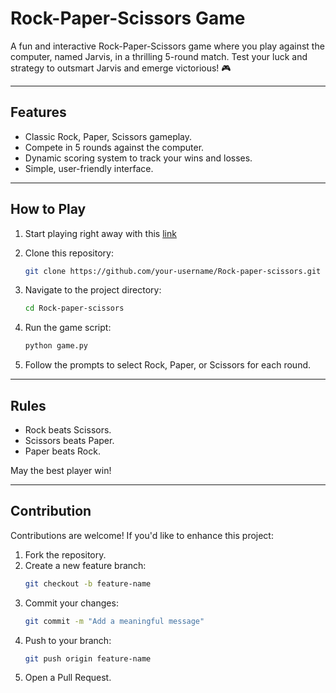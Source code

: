 # Rock-Paper-Scissors Game

A fun and interactive Rock-Paper-Scissors game where you play against the computer, named Jarvis, in a thrilling 5-round match. Test your luck and strategy to outsmart Jarvis and emerge victorious! 🎮

---

## Features

- Classic Rock, Paper, Scissors gameplay.
- Compete in 5 rounds against the computer.
- Dynamic scoring system to track your wins and losses.
- Simple, user-friendly interface.

---

## How to Play
1. Start playing right away with this [link](https://tinyurl.com/gaji-rock-paper-scissors)

2. Clone this repository:
   ```bash
   git clone https://github.com/your-username/Rock-paper-scissors.git
   ```
3. Navigate to the project directory:
   ```bash
   cd Rock-paper-scissors
   ```
4. Run the game script:
   ```bash
   python game.py
   ```
5. Follow the prompts to select Rock, Paper, or Scissors for each round.

---

## Rules

- Rock beats Scissors.
- Scissors beats Paper.
- Paper beats Rock.

May the best player win!

---

## Contribution

Contributions are welcome! If you'd like to enhance this project:

1. Fork the repository.
2. Create a new feature branch:
   ```bash
   git checkout -b feature-name
   ```
3. Commit your changes:
   ```bash
   git commit -m "Add a meaningful message"
   ```
4. Push to your branch:
   ```bash
   git push origin feature-name
   ```
5. Open a Pull Request.
